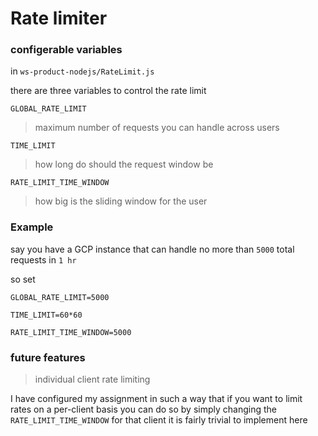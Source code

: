 # Rate limiter

### configerable variables
in ````ws-product-nodejs/RateLimit.js````

there are three variables to control the rate limit

````GLOBAL_RATE_LIMIT````

>maximum number of requests you can handle across users

````TIME_LIMIT```` 
>how long do should the request window be

````RATE_LIMIT_TIME_WINDOW````
>how big is the sliding window for the user

### Example
say you have a GCP instance that can 
handle no more than
````5000```` total requests 
in ````1 hr````

so set

````GLOBAL_RATE_LIMIT=5000````

````TIME_LIMIT=60*60````

````RATE_LIMIT_TIME_WINDOW=5000````


### future features
> individual client rate limiting

I have configured my assignment in such a way that 
if you want to limit rates on a per-client basis you can do so 
by simply changing the ````RATE_LIMIT_TIME_WINDOW```` for that client 
it is fairly trivial to implement here


